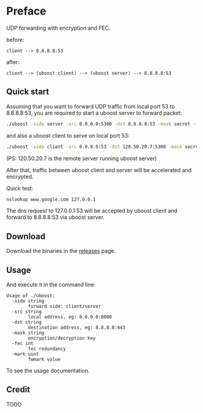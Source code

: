 # Preface

UDP forwarding with encryption and FEC.

before:

```
client --> 8.8.8.8:53
```

after:

```
client --> (uboost client) --> (uboost server) --> 8.8.8.8:53
```

## Quick start

Assuming that you want to forward UDP traffic from local port 53 to 8.8.8.8:53, you are required to start a uboost server to forward packet:

```bash
./uboost -side server -src 0.0.0.0:5300 -dst 8.8.8.8:53 -mask secret -fec 1
```

and also a uboost client to serve on local port 53:

```bash
./uboost -side client -src 0.0.0.0:53 -dst 120.50.20.7:5300 -mask secret -fec 1
```

(PS: 120.50.20.7 is the remote server running uboost server)

After that, traffic between uboost client and server will be accelerated and encrypted.

Quick test:

```bash
nslookup www.google.com 127.0.0.1
```

The dns request to 127.0.0.1:53 will be accepted by uboost client and forward to 8.8.8.8:53 via uboost server. 

## Download

Download the binaries in the [releases](https://github.com/skywind3000/uboost/releases) page.

## Usage

And execute it in the command line:

```text
Usage of ./uboost:
  -side string
        forward side: client/server
  -src string
        local address, eg: 0.0.0.0:8080
  -dst string
        destination address, eg: 8.8.8.8:443
  -mask string
        encryption/decryption key
  -fec int
        fec redundancy
  -mark uint
        fwmark value
```

To see the usage documentation.

## Credit

TODO
